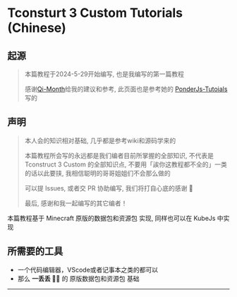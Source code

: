 # Tconsturt 3 Custom Tutorials (Chinese)
## 起源
> 本篇教程于2024-5-29开始编写, 也是我编写的第一篇教程
>
> 感谢[Qi-Month](https://github.com/Qi-Month)给我的建议和参考, 此页面也是参考她的 [PonderJs-Tutoials](https://github.com/Qi-Month/PonderJs-Tutorials/blob/main/README.md) 写的
## 声明
> 本人会的知识相对基础, 几乎都是参考wiki和源码学来的
>
> 本篇教程所会写的永远都是我们编者目前所掌握的全部知识, 不代表是 Tconstruct 3 Custom 的全部知识点, 不要用「誒你这教程都不全的」一类的话以此要挟, 我相信聪明的哥哥姐姐们不会那么做的
>
> 可以提 Issues, 或者交 PR 协助编写, 我们将打自心底的感谢 🙏
>
> 最后, 感谢和我一起编写的其它编者！

本篇教程基于 Minecraft 原版的数据包和资源包 实现, 同样也可以在 KubeJs 中实现
## 所需要的工具
* 一个代码编辑器，VScode或者记事本之类的都可以
* 那么 **一丢丢 🌌🤏** 的 原版数据包和资源包 基础

***